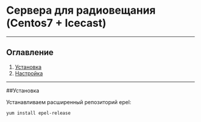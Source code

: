 # Cервера для радиовещания (Centos7 + Icecast)

____
## Оглавление

1. [Установка](#Установка)
2. [Настройка](#Настройка)
____


##Установка

Устанавливаем расширенный репозиторий epel:
```bash
yum install epel-release
```